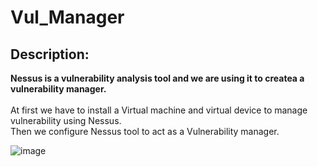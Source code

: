 # Vul_Manager
<h2>Description:</h2>
<b> Nessus is a vulnerability analysis tool and we are using it to createa a vulnerability manager. </b>
<br />
<br />
At first we have to install a Virtual machine and virtual device to manage vulnerability using Nessus.
<br />
Then we configure Nessus tool to act as a Vulnerability manager.
<br />

![image](https://github.com/JOELFRANKO/Vul_Manager/assets/81144974/2b8c8058-ee59-4369-ba8d-f7db0d7526a4)
